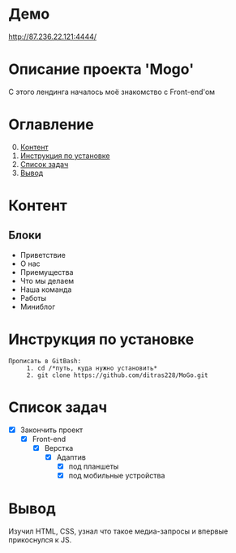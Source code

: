 # Демо
http://87.236.22.121:4444/


# Описание проекта 'Mogo'
С этого лендинга началось моё знакомство с Front-end'ом

# Оглавление

0. [Контент](#Контент)
1. [Инструкция по установке](#Инструкция-по-установке)
2. [Список задач](#Список-задач)
3. [Вывод](#Вывод)

# Контент
## Блоки
* Приветствие
* О нас
* Приемущества
* Что мы делаем
* Наша команда
* Работы
* Миниблог

# Инструкция по установке
    Прописать в GitBash:
         1. cd /*путь, куда нужно установить*
         2. git clone https://github.com/ditras228/MoGo.git

# Список задач
- [X] Закончить проект
    - [X] Front-end
        - [X] Верстка
            - [X] Адаптив
                - [X] под планшеты
                - [X] под мобильные устройства
# Вывод
Изучил HTML, CSS, узнал что такое медиа-запросы и впервые прикоснулся к JS.

